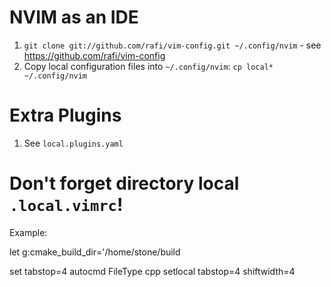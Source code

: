 # NVIM as an IDE

1. `git clone git://github.com/rafi/vim-config.git ~/.config/nvim` - see
   https://github.com/rafi/vim-config
1. Copy local configuration files into `~/.config/nvim`: `cp local*
   ~/.config/nvim`

# Extra Plugins

1. See `local.plugins.yaml`

# Don't forget directory local `.local.vimrc`!

Example:

  let
  g:cmake_build_dir='/home/stone/build

  set tabstop=4
  autocmd FileType cpp setlocal tabstop=4 shiftwidth=4

